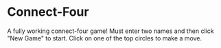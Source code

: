 # Connect-Four
A fully working connect-four game!
Must enter two names and then click "New Game" to start.
Click on one of the top circles to make a move.
